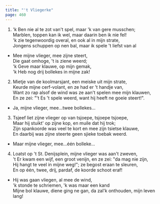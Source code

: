 ```yaml
---
title: "'t Vliegerke"
page: 460
---  
```



1. 'k Ben nie al te zot van't spel, maar 'k van gere musschen;  
Marblen, toppen kan ik wel, maar daarin ben ik nie fel!  
'k zie tegenwoordig overal, en ook al in mijn strate,  
Jongens schuppen op nen bal, maar ik spele 't liefst van al  


- Mee mijne vlieger, mee zijne steert,  
Die gaat omhoge, 't is ziene weerd;  
'k Geve maar klauwe, op mijn gemak,  
'k Heb nog drij bollekes in mijne zak!  


2. Mietje van de koolmarsjant, een meiske uit mijn strate,  
Keurde mijne cerf-volant, en ze had er 't handje van,  
Want zo rap alsof de wind was ze aan't spelen mee mijn klauwen,  
En ze zei: "'t Es 't spele weerd, want hij heeft ne goeie steert!".  


- Ja, mijne vlieger, mee...twee bollekes...  


3. Tsjeef liet zijne vlieger op van tsjoepe, tsjoepe tsjoepe,  
Maar hij stuikt' op zijne kop, en muile dat hij trok;  
Zijn spankoorde was veel te kort en mee zijn tsietse klauwe,  
En daarbij was zijne steerte geen sjieke toebak weerd.  


- Maar mijne vlieger, mee...één bolleke...  


4. Loatst op 't St. Denijsplein, mijne vlieger was aan't zweven,  
't Er kwam een wijf, een groot venijn, en ze zei: "da mag nie zijn,  
Hij hangt te veel in mijne weg!"; ze begost eraan te sleuren,  
En op één, twee, drij, pardaf, de koorde schoot eraf!  


- Hij was gaan vliegen, al mee de wind,  
'k stonde te schriemen, 'k was maar een kand  
Mijne bol klauwe, diene ging ne gan, da zal'k onthouden, mijn leven lang!  